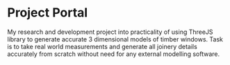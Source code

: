 # Project Portal
My research and development project into practicality of using ThreeJS library
to generate accurate 3 dimensional models of timber windows.
Task is to take real world measurements and generate all joinery details accurately from scratch
without need for any external modelling software.
